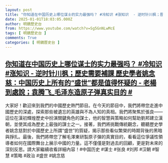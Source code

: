 ```yaml
---
layout: post
title: "你知道在中国历史上哪位谋士的实力最强吗？ #冷知识 #涨知识  - 逆时针川枫；歷史需要補課 歷史學者姚念慈：中国历史上所有的“盛世”都是值得怀疑的 - 老楊到處說；袁腾飞_毛泽东造原子弹真实目的 #"
date: 2025-01-01T18:03:05.000Z
author: 明鏡歷史台
from: https://www.youtube.com/watch?v=Sg5GnNLwMcE
tags: [ 明鏡歷史台 ]
comments: True
categories: [ 明鏡歷史台 ]
---
```

<!--1735754585000-->
[你知道在中国历史上哪位谋士的实力最强吗？ #冷知识 #涨知识  - 逆时针川枫；歷史需要補課 歷史學者姚念慈：中国历史上所有的“盛世”都是值得怀疑的 - 老楊到處說；袁腾飞_毛泽东造原子弹真实目的 #](https://www.youtube.com/watch?v=Sg5GnNLwMcE)
------

<div>
大家好！歡迎來到我們的中國歷史熱門節目。在今天的節目中，我們將帶您走進中國歷史的深處，探索那些被遺忘的英雄與不為人知的真相。我們將聚焦於張良——這位在漢初輝煌歷史中扮演關鍵角色的謀士，他的智慧與策略如何幫助劉邦建立漢朝，並使其成為歷史上最強的謀士之一。接著，我們將挑戰傳統觀念，聽聽歷史學者姚念慈對於中國歷史上所謂“盛世”的質疑，揭示那些看似繁榮的時期背後的黑暗與掙扎。最後，我們將帶您了解毛澤東研製原子彈的真實目的，看看這位爭議性領導者如何在國際舞台上展示中國的力量。這不僅僅是對過去的回顧，更是對未來的深刻反思。請大家繼續收看詳細內容！#中国历史 #谋士 #张良 #刘邦 #汉朝 #智慧 #策略 #政治 #盛世 #姚念慈
</div>
